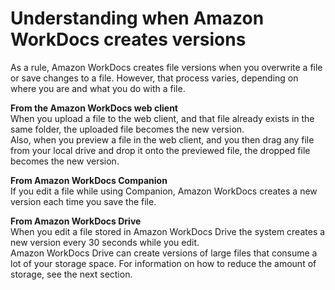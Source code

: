 # Understanding when Amazon WorkDocs creates versions<a name="version-creation"></a>

As a rule, Amazon WorkDocs creates file versions when you overwrite a file or save changes to a file\. However, that process varies, depending on where you are and what you do with a file\.

**From the Amazon WorkDocs web client**  
When you upload a file to the web client, and that file already exists in the same folder, the uploaded file becomes the new version\.  
Also, when you preview a file in the web client, and you then drag any file from your local drive and drop it onto the previewed file, the dropped file becomes the new version\.

**From Amazon WorkDocs Companion**  
If you edit a file while using Companion, Amazon WorkDocs creates a new version each time you save the file\.

**From Amazon WorkDocs Drive**  
When you edit a file stored in Amazon WorkDocs Drive the system creates a new version every 30 seconds while you edit\.  
Amazon WorkDocs Drive can create versions of large files that consume a lot of your storage space\. For information on how to reduce the amount of storage, see the next section\.
